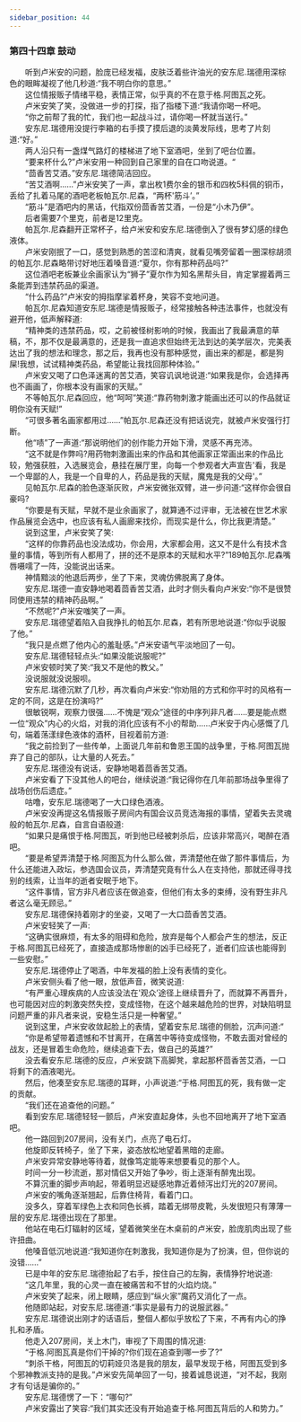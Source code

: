 ```yaml
---
sidebar_position: 44
---
```

### 第四十四章 鼓动  


　　听到卢米安的问题，脸庞已经发福，皮肤泛着些许油光的安东尼.瑞德用深棕色的眼眸凝视了他几秒道:“我不明白你的意思。”  
　　这位情报贩子情绪平稳，表情正常，似乎真的不在意于格.阿图瓦之死。  
　　卢米安笑了笑，没做进一步的打探，指了指楼下道:“我请你喝一杯吧。  
　　“你之前帮了我的忙，我们也一起战斗过，请你喝一杯就当送行。”  
　　安东尼.瑞德用没提行李箱的右手摸了摸后退的淡黄发际线，思考了片刻道:“好。”  
　　两人沿只有一盏煤气路灯的楼梯进了地下室酒吧，坐到了吧台位置。  
　　“要来杯什么?”卢米安用一种回到自己家里的自在口吻说道。“  
　　“茴香苦艾酒。”安东尼.瑞德简洁回应。  
　　“苦艾酒啊……”卢米安笑了一声，拿出枚1费尔金的银币和四枚5科佩的铜币，丢给了扎着马尾的酒吧老板帕瓦尔.尼森，“两杯'筋斗’。”  
　　“筋斗”是酒吧内的黑话，代指双份茴香苦艾酒，一份是“小木乃伊”。  
　　后者需要7个里克，前者是12里克。  
　　帕瓦尔.尼森翻开正常杯子，给卢米安和安东尼.瑞德倒入了很有梦幻感的绿色液体。  
　　卢米安刚抿了一口，感觉到熟悉的苦涩和清爽，就看见嘴旁留着一圈深棕胡须的帕瓦尔.尼森略带讨好地压着嗓音道:“夏尔，你有那种药品吗?”  
　　这位酒吧老板兼业余画家认为“狮子”夏尔作为知名黑帮头目，肯定掌握着两三条能弄到违禁药品的渠道。  
　　“什么药品?”卢米安的拇指摩挲着杯身，笑容不变地问道。  
　　帕瓦尔.尼森知道安东尼.瑞德是情报贩子，经常接触各种违法事件，也就没有避开他，低声解释道:  
　　“精神类的违禁药品，哎，之前被怪树影响的时候，我画出了我最满意的草稿，不，那不仅是最满意的，还是我一直追求但始终无法到达的美学层次，完美表达出了我的想法和理念，那之后，我再也没有那种感觉，画出来的都是，都是狗屎!我想，试试精神类药品，希望能让我找回那种体验。”  
　　卢米安又喝了口色泽迷离的苦艾酒，笑容讥讽地说道:“如果我是你，会选择再也不画画了，你根本没有画家的天赋。”  
　　不等帕瓦尔.尼森回应，他“呵呵”笑道:“靠药物刺激才能画出还可以的作品就证明你没有天赋!”  
　　“可很多著名画家都用过……”帕瓦尔.尼森还没有把话说完，就被卢米安强行打断。  
　　他“啧”了一声道:“那说明他们的创作能力开始下滑，灵感不再充沛。  
　　“这不就是作弊吗?用药物刺激画出来的作品和其他画家正常画出来的作品比较，勉强获胜，入选展览会，悬挂在展厅里，向每一个参观者大声宣告'看，我是一个卑鄙的人，我是一个自卑的人，药品是我的天赋，魔鬼是我的父母'。”  
　　见帕瓦尔.尼森的脸色逐渐灰败，卢米安微张双臂，进一步问道:“这样你会很自豪吗?  
　　“你要是有天赋，早就不是业余画家了，就算通不过评审，无法被在世艺术家作品展览会选中，也应该有私人画廊来找伱，而现实是什么，你比我更清楚。”  
　　说到这里，卢米安笑了笑:  
　　“这样的你靠药品也没法成功，你会用，大家都会用，这又不是什么有技术含量的事情，等到所有人都用了，拼的还不是原本的天赋和水平?”189帕瓦尔.尼森嘴唇嗫嚅了一阵，没能说出话来。  
　　神情黯淡的他退后两步，坐了下来，灵魂仿佛脱离了身体。  
　　安东尼.瑞德一直安静地喝着茴香苦艾酒，此时才侧头看向卢米安:“你不是很赞同使用违禁的精神药品啊。”  
　　“不然呢?”卢米安嗤笑了一声。  
　　安东尼.瑞德望着陷入自我挣扎的帕瓦尔.尼森，若有所思地说道:“你似乎说服了他。”  
　　“我只是点燃了他内心的羞耻感。”卢米安语气平淡地回了一句。  
　　安东尼.瑞德轻轻点头:“如果没能说服呢?”  
　　卢米安顿时笑了笑:“我又不是他的教父。”  
　　没说服就没说服呗。  
　　安东尼.瑞德沉默了几秒，再次看向卢米安:“你劝阻的方式和你平时的风格有一定的不同，这是在扮演吗?”  
　　很敏锐啊，观察力很强……不愧是“观众”途径的中序列非凡者……要是能点燃一位“观众”内心的火焰，对我的消化应该有不小的帮助……卢米安于内心感慨了几句，端着荡漾绿色液体的酒杯，目视着前方道:  
　　“我之前捡到了一些传单，上面说几年前和鲁恩王国的战争里，于格.阿图瓦抛弃了自己的部队，让大量的人死去。”  
　　安东尼.瑞德没有说话，安静地喝着茴香苦艾酒。  
　　卢米安看了下没其他人的吧台，继续说道:“我记得你在几年前那场战争里得了战场创伤后遗症。”  
　　咕噜，安东尼.瑞德喝了一大口绿色酒液。  
　　卢米安没再提这名情报贩子房间内有国会议员竞选海报的事情，望着失去灵魂般的帕瓦尔.尼森，自言自语般道:  
　　“如果只是痛恨于格.阿图瓦，听到他已经被刺杀后，应该非常高兴，喝醉在酒吧。  
　　“要是希望弄清楚于格.阿图瓦为什么那么做，弄清楚他在做了那件事情后，为什么还能进入政坛，参选国会议员，弄清楚究竟有什么人在支持他，那就还得寻找别的线索，让当年的逝者安眠于地下。  
　　“这件事情，官方非凡者应该在做追查，但他们有太多的束缚，没有野生非凡者这么毫无顾忌。”  
　　安东尼.瑞德保持着刚才的坐姿，又喝了一大口茴香苦艾酒。  
　　卢米安轻笑了一声:  
　　“这确实很麻烦，有太多的阻碍和危险，放弃是每个人都会产生的想法，反正于格.阿图瓦已经死了，直接造成那场惨剧的凶手已经死了，逝者们应该也能得到一些安慰。”  
　　安东尼.瑞德停止了喝酒，中年发福的脸上没有表情的变化。  
　　卢米安侧头看了他一眼，放低声音，微笑说道:  
　　“有严重心理疾病的人应该没法在'观众’途径上继续晋升了，而就算不再晋升，也可能因对应的刺激突然失控，变成怪物，在这个越来越危险的世界，对缺陷明显问题严重的非凡者来说，安稳生活只是一种奢望。”  
　　说到这里，卢米安收敛起脸上的表情，望着安东尼.瑞德的侧脸，沉声问道:“  
　　“你是希望带着遗憾和不甘离开，在痛苦中等待变成怪物，不敢去面对曾经的战友，还是冒着生命危险，继续追查下去，做自己的英雄?”  
　　没去看安东尼.瑞德的反应，卢米安跳下高脚凳，拿起那杯茴香苦艾酒，一口将剩下的酒液喝光。  
　　然后，他凑至安东尼.瑞德的耳畔，小声说道:“于格.阿图瓦的死，我有做一定的贡献。  
　　“我们还在追查他的问题。”  
　　看到安东尼.瑞德轻轻一颤后，卢米安直起身体，头也不回地离开了地下室酒吧。  
　　他一路回到207房间，没有关门，点亮了电石灯。  
　　他旋即反转椅子，坐了下来，姿态放松地望着黑暗的走廊。  
　　卢米安异常安静地等待着，就像笃定能等来想要看见的那个人。  
　　时间一分一秒流逝，那对情侣又开始了争吵，街上逐渐有醉鬼出现。  
　　不算沉重的脚步声响起，带着明显迟疑感地靠近着倾泻出灯光的207房间。  
　　卢米安的嘴角逐渐翘起，后靠住椅背，看着门口。  
　　没多久，穿着军绿色上衣和同色长裤，踏着无绑带皮靴，头发很短只有薄薄一层的安东尼.瑞德出现在了那里。  
　　他站在电石灯辐射的区域，望着微笑坐在木桌前的卢米安，脸庞肌肉出现了些许扭曲。  
　　他嗓音低沉地说道:“我知道你在刺激我，我知道你是为了扮演，但，但你说的没错……”  
　　已是中年的安东尼.瑞德抬起了右手，按住自己的左胸，表情狰狞地说道:  
　　“这几年里，我的心灵一直在被痛苦和不甘的火焰灼烧。”  
　　卢米安笑了起来，闭上眼睛，感应到“纵火家”魔药又消化了一点。  
　　他随即站起，对安东尼.瑞德道:“事实是最有力的说服武器。”  
　　安东尼.瑞德说出刚才的话语后，整個人都似乎放松了下来，不再有内心的挣扎和矛盾。  
　　他走入207房间，关上木门，审视了下周围的情况道:  
　　“于格.阿图瓦真是你们干掉的?你们现在追查到哪一步了?”  
　　“刺杀干格，阿图瓦的切莉娅贝洛是我的朋友，最早发现于格，阿图瓦受到多个邪神教派支持的是我。”卢米安先简单回了一句，接着诚恳说道，“对不起，我刚才有句话是骗你的。”  
　　安东尼.瑞德愣了一下：“哪句?”  
　　卢米安露出了笑容:“我们其实还没有开始追查于格.阿图瓦背后的人和势力。”  
